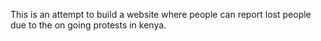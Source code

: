 This is an attempt to build a website where people can report lost people due to the on going protests in kenya.
